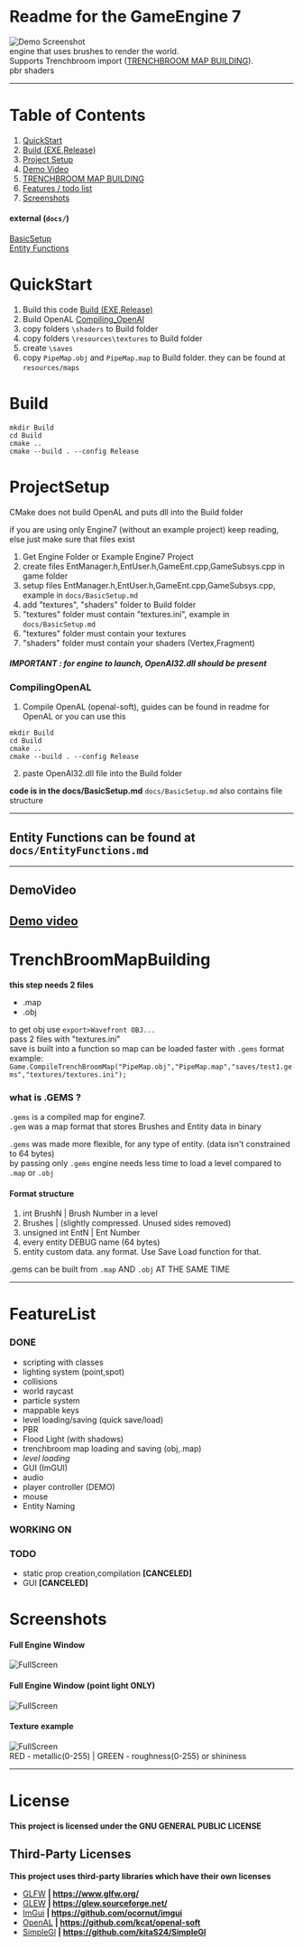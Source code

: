# Readme for the GameEngine 7

![Demo Screenshot](docs/screenshots/HeaderImg.png)\
engine that uses brushes to render the world.\
Supports Trenchbroom import ([TRENCHBROOM MAP BUILDING](#TrenchBroomMapBuilding)).\
pbr shaders

***

# Table of Contents
1. [QuickStart](#QuickStart)
2. [Build (EXE,Release)](#Build)
3. [Project Setup](#ProjectSetup)
4. [Demo Video](#DemoVideo)
5. [TRENCHBROOM MAP BUILDING](#TrenchBroomMapBuilding)
6. [Features / todo list](#FeatureList)
7. [Screenshots](#Screenshots)

#### external (`docs/`)
[BasicSetup](docs/BasicSetup.md)\
[Entity Functions](docs/EntityFunctions.md)

# QuickStart
1. Build this code [Build (EXE,Release)](#Build)
2. Build OpenAL [Compiling_OpenAl](#CompilingOpenAl)
3. copy folders `\shaders` to Build folder
4. copy folders `\resources\textures` to Build folder
5. create `\saves`
6. copy `PipeMap.obj` and `PipeMap.map` to Build folder. they can be found at `resources/maps`

# Build

```
mkdir Build
cd Build
cmake ..
cmake --build . --config Release
```

# ProjectSetup

CMake does not build OpenAL and puts dll into the Build folder

if you are using only Engine7 (without an example project) keep reading, else just make sure that files exist

1. Get Engine Folder or Example Engine7 Project
2. create files EntManager.h,EntUser.h,GameEnt.cpp,GameSubsys.cpp in game folder
3. setup files EntManager.h,EntUser.h,GameEnt.cpp,GameSubsys.cpp, example in `docs/BasicSetup.md`
4. add "textures", "shaders" folder to Build folder
5. "textures" folder must contain "textures.ini", example in `docs/BasicSetup.md`
6. "textures" folder must contain your textures
7. "shaders" folder must contain your shaders (Vertex,Fragment)

##### IMPORTANT : for engine to launch, OpenAl32.dll should be present

### CompilingOpenAL

1. Compile OpenAL (openal-soft), guides can be found in readme for OpenAL or you can use this
```
mkdir Build
cd Build
cmake ..
cmake --build . --config Release
```
2. paste OpenAl32.dll file into the Build folder





**code is in the docs/BasicSetup.md**
`docs/BasicSetup.md` also contains file structure

---

## Entity Functions can be found at `docs/EntityFunctions.md`

---
## DemoVideo
[Demo video](docs/Engine7DemoVideo.mp4)
---
# TrenchBroomMapBuilding

**this step needs 2 files**
* .map
* .obj

to get obj use `export>Wavefront OBJ...`\
pass 2 files with "textures.ini"\
save is built into a function so map can be loaded faster with `.gems` format\
example:
`Game.CompileTrenchBroomMap("PipeMap.obj","PipeMap.map","saves/test1.gems","textures/textures.ini");`

### what is .GEMS ?

`.gems` is a compiled map for engine7.\
`.gem` was a map format that stores Brushes and Entity data in binary

`.gems` was made more flexible, for any type of entity. (data isn't constrained to 64 bytes)\
by passing only `.gems` engine needs less time to load a level compared to `.map` or `.obj`

#### Format structure

1. int BrushN | Brush Number in a level
2. Brushes | (slightly compressed. Unused sides removed)
3. unsigned int EntN | Ent Number
4. every entity DEBUG name (64 bytes)
5. entity custom data. any format. Use Save Load function for that.


.gems can be built from `.map` AND `.obj` AT THE SAME TIME


---

# FeatureList

### DONE
* scripting with classes
* lighting system (point,spot)
* collisions
* world raycast
* particle system
* mappable keys
* level loading/saving (quick save/load)
* PBR
* Flood Light (with shadows)
* trenchbroom map loading and saving (obj,.map)
* _level loading_
* GUI (ImGUI)
* audio
* player controller (DEMO)
* mouse
* Entity Naming
### WORKING ON
### TODO

* static prop creation,compilation  **[CANCELED]**
* GUI   **[CANCELED]**


# Screenshots

#### Full Engine Window
![FullScreen](docs/screenshots/FullScreen1.png)
#### Full Engine Window (point light ONLY)
![FullScreen](docs/screenshots/FullScreen2.png)

#### Texture example
![FullScreen](docs/screenshots/TextureExample.png)\
RED - metallic(0-255) | GREEN - roughness(0-255) or shininess

---
# License
**This project is licensed under the GNU GENERAL PUBLIC LICENSE**

## Third-Party Licenses
**This project uses third-party libraries which have their own licenses**

* [GLFW](Engine/licenses/GLFW)  **| https://www.glfw.org/**
* [GLEW](Engine/licenses/GLEW)  **| https://glew.sourceforge.net/**
* [ImGui](Engine/licenses/ImGui)  **| https://github.com/ocornut/imgui**
* [OpenAL](Engine/licenses/OpenAl)  **| https://github.com/kcat/openal-soft**
* [SimpleGl](Engine/licenses/SimpleGl) **| https://github.com/kitaS24/SimpleGl**